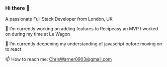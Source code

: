 ### Hi there 👋

A passionate Full Stack Developer from London, UK

🔭 I’m currently working on adding features to Recipeasy an MVP I worked on during my time at Le Wagon

🌱 I’m currently deepening my understanding of javascript before moving on to react

📫 How to reach me: ChrisWarner0903@gmail.com


<!--
**ChrisWarner94/ChrisWarner94** is a ✨ _special_ ✨ repository because its `README.md` (this file) appears on your GitHub profile.

Here are some ideas to get you started:

- 🔭 I’m currently working on ...
- 🌱 I’m currently learning ...
- 👯 I’m looking to collaborate on ...
- 🤔 I’m looking for help with ...
- 💬 Ask me about ...
- 📫 How to reach me: ...
- 😄 Pronouns: ...
- ⚡ Fun fact: ...
-->
